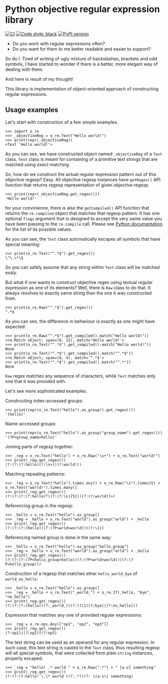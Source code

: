 Python objective regular expression library
==============================

[![CI](https://github.com/VRGhost/objective_regex/actions/workflows/main.yml/badge.svg?branch=main)](https://github.com/VRGhost/objective_regex/actions/workflows/main.yml)
[![Code style: black](https://img.shields.io/badge/code%20style-black-000000.svg)](https://github.com/psf/black)
[![PyPI version](https://badge.fury.io/py/objective-regex.svg)](https://badge.fury.io/py/objective-regex)

* Do you work with regular expressions often?
* Do you want for them to me better readable and easier to support?

So do I. Tired of writing of ugly mixture of backslashes, brackets and odd symbols, I have started to wonder if there is a better, more elegant way of dealing with them.

And here is result of my thought!

This library is implementation of object-oriented approach of constructing regular expressions.



Usage examples
--------

Let's start with construction of a few simple examples.

    >>> import o_re
    >>> _objectiveReg = o_re.Text("Hello world!")
    >>> print(repr(_objectiveReg))
    <Text 'Hello world!'>
    
As you can see, we have constructed object named `_objectiveReg` of a `Text` class. 
`Text` class is meant for containing of a primitive text strings that are matched using _exact_ matching.

So, how do we construct the actual regular expression pattern out of this objective regexp?
Easy. All objective regexp instances have `getRegex()` API function that returns regexp representation of given objective regexp.

    >>> print(repr(_objectiveReg.get_regex()))
    'Hello world!'

for your convinience, there is also the `getCompiled()` API function that returns the `re.compiled` object that matches that regexp pattern. It has one optional `flags` argument that is designed to accept the very same value you have been passing to the `re.compile` call. Please see [Python documentation](http://docs.python.org/library/re.html#contents-of-module-re) for the list of its possible values.


As you can see, the `Text` class automatically escapes all symbols that have special meaning:

    >>> print(o_re.Text("^.*$").get_regex())
    \^\.\*\$
    
So you can safely assume that any string within `Text` class will be matched exaly.

But what if one wants to construct objective regex using textual regular expression as one of its elements?
Well, there is `Raw` class to do that. It always resolves to exactly same string than the one it was constructed from.

    >>> print(o_re.Raw("^.*$").get_regex())
    ^.*$
    
As you can see, the difference in behaviour is exactly as one might have expected:

    >>> print(o_re.Raw("^.*$").get_compiled().match("Hello world!"))
    <re.Match object; span=(0, 12), match='Hello world!'>
    >>> print(o_re.Text("^.*$").get_compiled().match("Hello world!"))
    None
    >>> print(o_re.Text("^.*$").get_compiled().match("^.*$"))
    <re.Match object; span=(0, 4), match='^.*$'>
    >>> print(o_re.Text("^.*$").get_compiled().match("^.*"))
    None    
    
`Raw` regex matches any sequence of characters, while `Text` matches only one that it was provided with.

Let's see more sophisticated examples.

Constructing index-accessed groups:

    >>> print(repr(o_re.Text("hello").as_group().get_regex()))
    '(hello)'
    
Name-accessed groups:

    >>> print(repr(o_re.Text("hello").as_group("group_name").get_regex()))
    '(?P<group_name>hello)'
    
Joining parts of regexp together:

    >>> _reg = o_re.Text("hello") + o_re.Raw("\s+") + o_re.Text("world!")
    >>> print(_reg.get_regex())
    (?:(?:(?:hello)(?:\s+))(?:world!))
    
Matching repeating patterns:

    >>> _reg = o_re.Text("hello").times.any() + o_re.Raw("\s").times(5) + o_re.Text("world!").times.many()
    >>> print(_reg.get_regex())
    (?:(?:(?:(?:hello)*)(?:(?:\s){5}))(?:(?:world!)+)
    
Referencing group in the regexp:

    >>> _hello = o_re.Text("hello").as_group()
    >>> _reg = _hello + o_re.Text("world").as_group("wrld") + _hello
    >>> print(_reg.get_regex())
    (?:(?:(?:(hello))(?:(?P<wrld>world)))(?:\1))

Referencing named group is done in the same way:

    >>> _hello = o_re.Text("hello").as_group("hello_group")
    >>> _reg = _hello + o_re.Text("world").as_group("wrld") + _hello
    >>> print(_reg.get_regex())
    (?:(?:(?:(?P<hello_group>hello))(?:(?P<wrld>world)))(?:(?P=hello_group)))
    
Construction of a regexp that matches ether `hello_world_bye` of `world_no_hello`:

    >>> _hello = o_re.Text("hello").as_group()
    >>> _reg = _hello + o_re.Text("_world_") + o_re.If(_hello, "bye", "no_hello")
    >>> print(_reg.get_regex())
    (?:(?:(?:(hello))(?:_world_))(?:(?(1)(?:bye)|(?:no_hello)))
    
Expression that matches any one of provided regular expressions:

    >>> _reg = o_re.ops.Any(["op1", "op2", "op3"])
    >>> print(_reg.get_regex())
    (?:op1)|(?:op2)|(?:op3)

The text string can be used as an operand for any regular expression. In such case, this text string is casted to the `Text` class, thus resulting regexp will all special symbols, that were collected from plain `string` instances, properly escaped.

    >>> _reg = "hello! .* world " + o_re.Raw(".*") + " [a-z] something"
    >>> print(_reg.get_regex())
    (?:(?:(?:hello! \.\* world )(?:.*))(?: \[a-z\] something)

